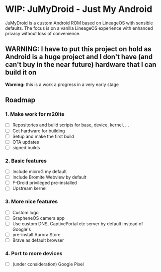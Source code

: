 
# WIP: JuMyDroid - Just My Android

JuMyDroid is a custom Android ROM based on LineageOS with sensible defaults.
The focus is on a vanilla LineageOS experience with enhanced privacy without loss of convenience.

## WARNING: I have to put this project on hold as Android is a huge project and I don't have (and can't buy in the near future) hardware that I can build it on

**Warning:** this is a work a progress in a very early stage

## Roadmap

### 1. Make work for m20lte

 - [ ] Repositories and build scripts for base, device, kernel, ...
 - [ ] Get hardware for building
 - [ ] Setup and make the first build
 - [ ] OTA updates
 - [ ] signed builds

### 2. Basic features

 - [ ] Include microG my default
 - [ ] Include Bromite Webview by default
 - [ ] F-Droid privileged pre-installed
 - [ ] Upstream kernel

### 3. More nice features

 - [ ] Custom logo
 - [ ] GrapheneOS camera app
 - [ ] Use custom DNS, CaptivePortal etc server by default instead of Google's
 - [ ] pre-install Aurora Store
 - [ ] Brave as default browser

### 4. Port to more devices

 - [ ] (under consideration) Google Pixel
